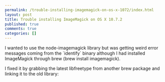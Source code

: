 ```yaml
---
permalink: /trouble-installing-imagemagick-on-os-x-1072/index.html
layout: post
title: Trouble installing ImageMagick on OS X 10.7.2
published: true
comments: true
categories: []
---
```

<p>I wanted to use the node-imagemagick library but was getting weird error messages coming from the `identify` binary although I had installed ImageMagick through brew (brew install imagemagick).</p>
<script src="https://gist.github.com/3852226.js?file=bug"></script>
<p>I fixed it by grabbing the latest libfreetype from another brew package and linking it to the old library:</p>
<script src="https://gist.github.com/3852226.js?file=fix"></script>
